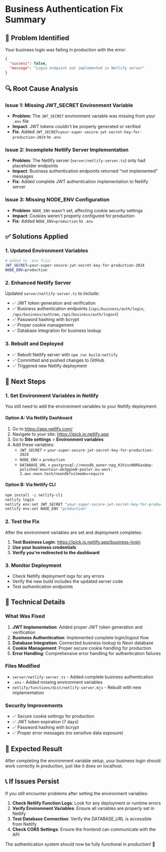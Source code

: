 # Business Authentication Fix Summary

## 🚨 Problem Identified

Your business login was failing in production with the error:

```json
{
  "success": false,
  "message": "Login endpoint not implemented in Netlify server"
}
```

## 🔍 Root Cause Analysis

### Issue 1: Missing JWT_SECRET Environment Variable

- **Problem**: The `JWT_SECRET` environment variable was missing from your
  `.env` file
- **Impact**: JWT tokens couldn't be properly generated or verified
- **Fix**: Added
  `JWT_SECRET=your-super-secure-jwt-secret-key-for-production-2024` to `.env`

### Issue 2: Incomplete Netlify Server Implementation

- **Problem**: The Netlify server (`server/netlify-server.ts`) only had
  placeholder endpoints
- **Impact**: Business authentication endpoints returned "not implemented"
  messages
- **Fix**: Added complete JWT authentication implementation to Netlify server

### Issue 3: Missing NODE_ENV Configuration

- **Problem**: `NODE_ENV` wasn't set, affecting cookie security settings
- **Impact**: Cookies weren't properly configured for production
- **Fix**: Added `NODE_ENV=production` to `.env`

## ✅ Solutions Applied

### 1. Updated Environment Variables

```bash
# Added to .env file:
JWT_SECRET=your-super-secure-jwt-secret-key-for-production-2024
NODE_ENV=production
```

### 2. Enhanced Netlify Server

Updated `server/netlify-server.ts` to include:

- ✅ JWT token generation and verification
- ✅ Business authentication endpoints (`/api/business/auth/login`,
  `/api/business/auth/me`, `/api/business/auth/logout`)
- ✅ Password hashing with bcrypt
- ✅ Proper cookie management
- ✅ Database integration for business lookup

### 3. Rebuilt and Deployed

- ✅ Rebuilt Netlify server with `npm run build:netlify`
- ✅ Committed and pushed changes to GitHub
- ✅ Triggered new Netlify deployment

## 🚀 Next Steps

### 1. Set Environment Variables in Netlify

You still need to add the environment variables to your Netlify deployment:

#### Option A: Via Netlify Dashboard

1. Go to https://app.netlify.com/
2. Navigate to your site: https://ipick.io.netlify.app
3. Go to **Site settings** > **Environment variables**
4. Add these variables:
   - `JWT_SECRET` = `your-super-secure-jwt-secret-key-for-production-2024`
   - `NODE_ENV` = `production`
   - `DATABASE_URL` =
     `postgresql://neondb_owner:npg_K3ViucN8RGas@ep-polished-mountain-ab3ggow0-pooler.eu-west-2.aws.neon.tech/neondb?sslmode=require`

#### Option B: Via Netlify CLI

```bash
npm install -g netlify-cli
netlify login
netlify env:set JWT_SECRET "your-super-secure-jwt-secret-key-for-production-2024"
netlify env:set NODE_ENV "production"
```

### 2. Test the Fix

After the environment variables are set and deployment completes:

1. **Test Business Login**: https://ipick.io.netlify.app/business-login
2. **Use your business credentials**
3. **Verify you're redirected to the dashboard**

### 3. Monitor Deployment

- Check Netlify deployment logs for any errors
- Verify the new build includes the updated server code
- Test authentication endpoints

## 🔧 Technical Details

### What Was Fixed

1. **JWT Implementation**: Added proper JWT token generation and verification
2. **Business Authentication**: Implemented complete login/logout flow
3. **Database Integration**: Connected business lookup to Neon database
4. **Cookie Management**: Proper secure cookie handling for production
5. **Error Handling**: Comprehensive error handling for authentication failures

### Files Modified

- `server/netlify-server.ts` - Added complete business authentication
- `.env` - Added missing environment variables
- `netlify/functions/dist/netlify-server.mjs` - Rebuilt with new implementation

### Security Improvements

- ✅ Secure cookie settings for production
- ✅ JWT token expiration (7 days)
- ✅ Password hashing with bcrypt
- ✅ Proper error messages (no sensitive data exposure)

## 🎯 Expected Result

After completing the environment variable setup, your business login should work
correctly in production, just like it does on localhost.

## 📞 If Issues Persist

If you still encounter problems after setting the environment variables:

1. **Check Netlify Function Logs**: Look for any deployment or runtime errors
2. **Verify Environment Variables**: Ensure all variables are properly set in
   Netlify
3. **Test Database Connection**: Verify the DATABASE_URL is accessible from
   Netlify
4. **Check CORS Settings**: Ensure the frontend can communicate with the API

The authentication system should now be fully functional in production! 🎉
